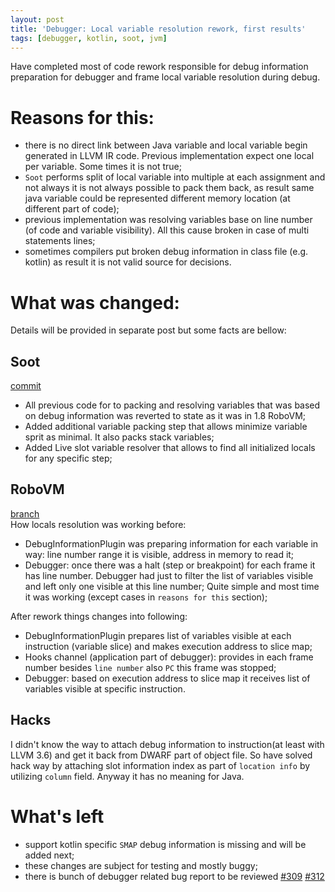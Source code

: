 ```yaml
---
layout: post
title: 'Debugger: Local variable resolution rework, first results'
tags: [debugger, kotlin, soot, jvm]
---
```

Have completed most of code rework responsible for debug information preparation for debugger and frame local variable resolution during debug.   
# Reasons for this:
- there is no direct link between Java variable and local variable begin generated in LLVM IR code. Previous implementation expect one local per variable. Some times it is not true;
- `Soot` performs split of local variable into multiple at each assignment and not always it is not always possible to pack them back, as result same java variable could be represented different memory location (at different part of code);
- previous implementation was resolving variables base on line number (of code and variable visibility). All this cause broken in case of multi statements lines;
- sometimes compilers put broken debug information in class file (e.g. kotlin) as result it is not valid source for decisions.

# What was changed:
Details will be provided in separate post but some facts are bellow:
<!-- more -->

## Soot
[commit](https://github.com/dkimitsa/soot/commit/6f5bbdecc307e0e90108316982201a3e5b245bcb)  
- All previous code for to packing and resolving variables that was based on debug information was reverted to state as it was in 1.8 RoboVM;
- Added additional variable packing step that allows minimize variable sprit as minimal. It also packs stack variables;
- Added Live slot variable resolver that allows to find all initialized locals for any specific step;

## RoboVM
[branch](https://github.com/dkimitsa/robovm/tree/debugger_local_resolution)  
How locals resolution was working before:
- DebugInformationPlugin was preparing information for each variable in way: line number range it is visible, address in memory to read it;
- Debugger: once there was a halt (step or breakpoint) for each frame it has line number. Debugger had just to filter the list of variables visible and left only one visible at this line number;
Quite simple and most time it was working (except cases in `reasons for this` section);

After rework things changes into following:
- DebugInformationPlugin prepares list of variables visible at each instruction (variable slice) and makes execution address to slice map;
- Hooks channel (application part of debugger): provides in each frame number besides `line number` also `PC` this frame was stopped;
- Debugger: based on execution address to slice map it receives list of variables visible at specific instruction.

## Hacks  
I didn't know the way to attach debug information to instruction(at least with LLVM 3.6) and get it back from DWARF part of object file. So have solved hack way by attaching slot information index as part of `location info` by utilizing `column` field. Anyway it has no meaning for Java.

# What's left
- support kotlin specific `SMAP` debug information is missing and will be added next;
- these changes are subject for testing and mostly buggy;
- there is bunch of debugger related bug report to be reviewed [#309](https://github.com/MobiVM/robovm/issues/309) [#312](https://github.com/MobiVM/robovm/issues/312)
